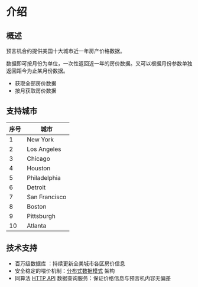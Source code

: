 # 介绍

## 概述

预言机合约提供美国十大城市近一年房产价格数据。

数据即可按月份为单位，一次性返回近一年的房价数据。又可以根据月份参数单独返回距今为止某月份数据。

- 获取全部房价数据
- 按月获取房价数据

## 支持城市

| 序号 | 城市          |
| ---- | ------------- |
| 1    | New York      |
| 2    | Los Angeles   |
| 3    | Chicago       |
| 4    | Houston       |
| 5    | Philadelphia  |
| 6    | Detroit       |
| 7    | San Francisco |
| 8    | Boston        |
| 9    | Pittsburgh    |
| 10   | Atlanta       |

## 技术支持

- 百万级数据库 ：持续更新全美城市各区房价信息
- 安全稳定的喂价机制：[分布式数据模式]() 架构 
- 同算法 [HTTP API]() 数据查询服务：保证价格信息与预言机内容无偏差

